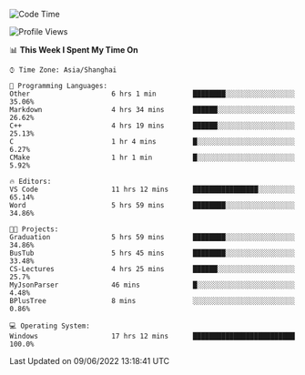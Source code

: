 <!--START_SECTION:waka-->
![Code Time](http://img.shields.io/badge/Code%20Time-109%20hrs%205%20mins-blue)

![Profile Views](http://img.shields.io/badge/Profile%20Views-0-blue)

📊 **This Week I Spent My Time On** 

```text
⌚︎ Time Zone: Asia/Shanghai

💬 Programming Languages: 
Other                    6 hrs 1 min         ████████░░░░░░░░░░░░░░░░░   35.06% 
Markdown                 4 hrs 34 mins       ██████░░░░░░░░░░░░░░░░░░░   26.62% 
C++                      4 hrs 19 mins       ██████░░░░░░░░░░░░░░░░░░░   25.13% 
C                        1 hr 4 mins         █░░░░░░░░░░░░░░░░░░░░░░░░   6.27% 
CMake                    1 hr 1 min          █░░░░░░░░░░░░░░░░░░░░░░░░   5.92%

🔥 Editors: 
VS Code                  11 hrs 12 mins      ████████████████░░░░░░░░░   65.14% 
Word                     5 hrs 59 mins       ████████░░░░░░░░░░░░░░░░░   34.86%

🐱‍💻 Projects: 
Graduation               5 hrs 59 mins       ████████░░░░░░░░░░░░░░░░░   34.86% 
BusTub                   5 hrs 45 mins       ████████░░░░░░░░░░░░░░░░░   33.48% 
CS-Lectures              4 hrs 25 mins       ██████░░░░░░░░░░░░░░░░░░░   25.7% 
MyJsonParser             46 mins             █░░░░░░░░░░░░░░░░░░░░░░░░   4.48% 
BPlusTree                8 mins              ░░░░░░░░░░░░░░░░░░░░░░░░░   0.86%

💻 Operating System: 
Windows                  17 hrs 12 mins      █████████████████████████   100.0%

```


 Last Updated on 09/06/2022 13:18:41 UTC
<!--END_SECTION:waka-->
